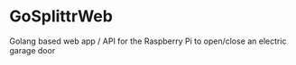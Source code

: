 # GoSplittrWeb

Golang based web app / API for the Raspberry Pi to open/close an electric garage door
